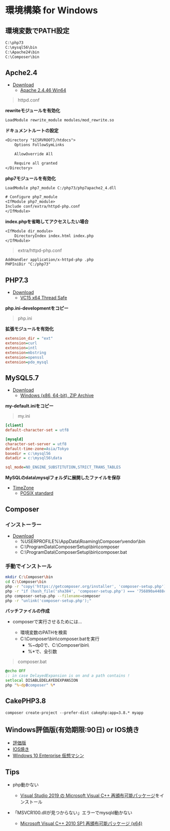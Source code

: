 # 環境構築 for Windows

## 環境変数でPATH設定

```txt
C:\php73
C:\mysql56\bin
C:\Apache24\bin
C:\Composer\bin
```

## Apche2.4

- [Download](https://www.apachelounge.com/download/)
  - [Apache 2.4.46 Win64](https://home.apache.org/~steffenal/VC15/binaries/httpd-2.4.46-win64-VC15.zip)

> httpd.conf

**rewriteモジュールを有効化**

```txt
LoadModule rewrite_module modules/mod_rewrite.so
```

**ドキュメントルートの設定**

```txt
<Directory "${SRVROOT}/htdocs">
    Options FollowSymLinks

    AllowOverride All

    Require all granted
</Directory>
```

**php7モジュールを有効化**

```txt
LoadModule php7_module C:/php73/php7apache2_4.dll

# Configure php7_module
<IfModule php7_module>
Include conf/extra/httpd-php.conf
</IfModule>
```

**index.phpを省略してアクセスしたい場合**

```txt
<IfModule dir_module>
    DirectoryIndex index.html index.php
</IfModule>
```

> extra/httpd-php.conf

```txt
AddHandler application/x-httpd-php .php
PHPIniDir "C:/php73"
```


## PHP7.3

- [Download](https://windows.php.net/download#php-7.3)
  - [VC15 x64 Thread Safe](https://windows.php.net/downloads/releases/php-7.3.27-Win32-VC15-x64.zip)

**php.ini-developmentをコピー**

> php.ini

**拡張モジュールを有効化**

```ini
extension_dir = "ext"
extension=curl
extension=intl
extension=mbstring
extension=openssl
extension=pdo_mysql
```

## MySQL5.7

- [Download](https://downloads.mysql.com/archives/community/)
  - [Windows (x86, 64-bit), ZIP Archive](https://downloads.mysql.com/archives/get/p/23/file/mysql-5.7.32-winx64.zip)


**my-default.iniをコピー**

> my.ini

```ini
[client]
default-character-set = utf8

[mysqld]
character-set-server = utf8
default-time-zone=Asia/Tokyo
basedir = c:\mysql56
datadir = c:\mysql56\data

sql_mode=NO_ENGINE_SUBSTITUTION,STRICT_TRANS_TABLES 
```

**MySQLのdata\mysqlフォルダに展開したファイルを保存**

- [TimeZone](https://dev.mysql.com/downloads/timezones.html)
  - [POSIX standard](https://downloads.mysql.com/general/timezone_2021a_posix.zip)
  
## Composer

### インストーラー

- [Download](https://getcomposer.org/Composer-Setup.exe)
  - %USERPROFILE%\AppData\Roaming\Composer\vendor\bin
  - C:\ProgramData\ComposerSetup\bin\composer
  - C:\ProgramData\ComposerSetup\bin\composer.bat


### 手動でインストール

```sh
mkdir C:\Composer\bin
cd C:\Composer\bin
php -r "copy('https://getcomposer.org/installer', 'composer-setup.php');"
php -r "if (hash_file('sha384', 'composer-setup.php') === '756890a4488ce9024fc62c56153228907f1545c228516cbf63f885e036d37e9a59d27d63f46af1d4d07ee0f76181c7d3') { echo 'Installer verified'; } else { echo 'Installer corrupt'; unlink('composer-setup.php'); } echo PHP_EOL;"
php composer-setup.php --filename=composer
php -r "unlink('composer-setup.php');"
```

**バッチファイルの作成**

- composerで実行させるためには...

  - 環境変数のPATHを検索
  - C:\Composer\bin\composer.batを実行
    - %~dp0で、C:\Composer\bin\
    - %*で、全引数

> composer.bat

```bat
@echo OFF
:: in case DelayedExpansion is on and a path contains ! 
setlocal DISABLEDELAYEDEXPANSION
php "%~dp0composer" %*
```

## CakePHP3.8

```txt
composer create-project --prefer-dist cakephp:app=3.8.* myapp
```


## Windows評価版(有効期限:90日) or IOS焼き

- [評価版](https://www.microsoft.com/ja-jp/evalcenter/evaluate-windows-10-enterprise)
- [IOS焼き](https://www.microsoft.com/ja-jp/software-download/windows10)
- [Windows 10 Enterprise 仮想マシン](https://developer.microsoft.com/ja-jp/windows/downloads/virtual-machines/)

## Tips

- php動かない
  - [Visual Studio 2019 の Microsoft Visual C++ 再頒布可能パッケージ](https://visualstudio.microsoft.com/ja/downloads/)をインストール

- 「MSVCR100.dllが見つからない」エラーでmysqld動かない
  - [Microsoft Visual C++ 2010 SP1 再頒布可能パッケージ (x64)](https://www.microsoft.com/ja-jp/download/details.aspx?id=13523)
